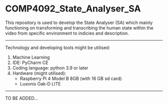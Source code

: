 # COMP4092_State_Analyser_SA
This repository is used to develop the State Analyser (SA) which mainly functioning on transforming and transcribing the human state within the video from specific environment to indicies and description.

----

Technology and developing tools might be utilised:
1. Machine Learning
2. IDE: PyCharm CE
3. Coding language: python 3.9 or later
4. Hardware (might utilised):
    - Raspberry Pi 4 Model B 8GB (with 16 GB sd card)
    - Luxonis Oak-D LITE

----

TO BE ADDED...

